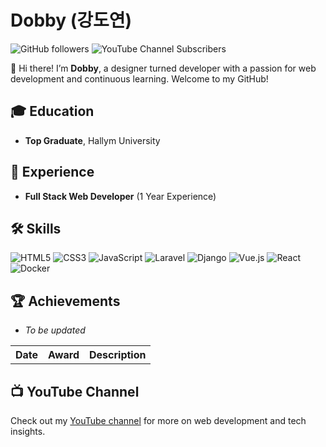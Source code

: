 # Dobby (강도연)

![GitHub followers](https://img.shields.io/github/followers/yourusername?style=social)
![YouTube Channel Subscribers](https://img.shields.io/youtube/channel/subscribers/UCZaEOSm9geNLUVZMcTZQa0w?style=social)

👋 Hi there! I’m **Dobby**, a designer turned developer with a passion for web development and continuous learning. Welcome to my GitHub!

## 🎓 Education
- **Top Graduate**, Hallym University

## 💼 Experience
- **Full Stack Web Developer** (1 Year Experience)

## 🛠 Skills
![HTML5](https://img.shields.io/badge/HTML5-E34F26?style=for-the-badge&logo=html5&logoColor=white)
![CSS3](https://img.shields.io/badge/CSS3-1572B6?style=for-the-badge&logo=css3&logoColor=white)
![JavaScript](https://img.shields.io/badge/JavaScript-F7DF1E?style=for-the-badge&logo=javascript&logoColor=black)
![Laravel](https://img.shields.io/badge/Laravel-FF2D20?style=for-the-badge&logo=laravel&logoColor=white)
![Django](https://img.shields.io/badge/Django-092E20?style=for-the-badge&logo=django&logoColor=green)
![Vue.js](https://img.shields.io/badge/Vue.js-35495E?style=for-the-badge&logo=vue.js&logoColor=4FC08D)
![React](https://img.shields.io/badge/React-20232A?style=for-the-badge&logo=react&logoColor=61DAFB)
![Docker](https://img.shields.io/badge/Docker-2496ED?style=for-the-badge&logo=docker&logoColor=white)

## 🏆 Achievements
- *To be updated*

<table>
  <tr>
    <th>Date</th>
    <th>Award</th>
    <th>Description</th>
  </tr>
  <!-- Add your awards here -->
  <!-- Example:
  <tr>
    <td>2024</td>
    <td>Best Developer</td>
    <td>Awarded for outstanding contribution in the field of web development.</td>
  </tr>
  -->
</table>

## 📺 YouTube Channel
Check out my [YouTube channel](https://www.youtube.com/channel/UCZaEOSm9geNLUVZMcTZQa0w) for more on web development and tech insights.
